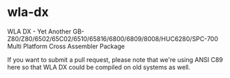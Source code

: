 wla-dx
======

WLA DX - Yet Another GB-Z80/Z80/6502/65C02/6510/65816/6800/6809/8008/HUC6280/SPC-700 Multi Platform Cross Assembler Package

If you want to submit a pull request, please note that we're using ANSI C89 here so that WLA DX could be compiled on old systems as well.
